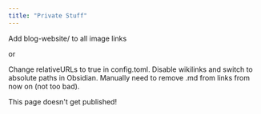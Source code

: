 ```yaml
---
title: "Private Stuff"
---
```


Add blog-website/ to all image links

or

Change relativeURLs to true in config.toml. Disable wikilinks and switch to absolute paths in Obsidian.
Manually need to remove .md from links from now on (not too bad).

This page doesn't get published!
